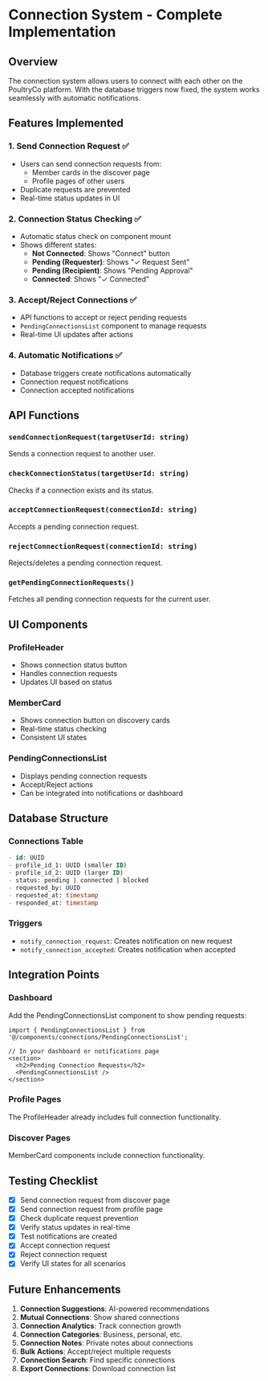 # Connection System - Complete Implementation

## Overview
The connection system allows users to connect with each other on the PoultryCo platform. With the database triggers now fixed, the system works seamlessly with automatic notifications.

## Features Implemented

### 1. Send Connection Request ✅
- Users can send connection requests from:
  - Member cards in the discover page
  - Profile pages of other users
- Duplicate requests are prevented
- Real-time status updates in UI

### 2. Connection Status Checking ✅
- Automatic status check on component mount
- Shows different states:
  - **Not Connected**: Shows "Connect" button
  - **Pending (Requester)**: Shows "✓ Request Sent"
  - **Pending (Recipient)**: Shows "Pending Approval"
  - **Connected**: Shows "✓ Connected"

### 3. Accept/Reject Connections ✅
- API functions to accept or reject pending requests
- `PendingConnectionsList` component to manage requests
- Real-time UI updates after actions

### 4. Automatic Notifications ✅
- Database triggers create notifications automatically
- Connection request notifications
- Connection accepted notifications

## API Functions

### `sendConnectionRequest(targetUserId: string)`
Sends a connection request to another user.

### `checkConnectionStatus(targetUserId: string)`
Checks if a connection exists and its status.

### `acceptConnectionRequest(connectionId: string)`
Accepts a pending connection request.

### `rejectConnectionRequest(connectionId: string)`
Rejects/deletes a pending connection request.

### `getPendingConnectionRequests()`
Fetches all pending connection requests for the current user.

## UI Components

### ProfileHeader
- Shows connection status button
- Handles connection requests
- Updates UI based on status

### MemberCard
- Shows connection button on discovery cards
- Real-time status checking
- Consistent UI states

### PendingConnectionsList
- Displays pending connection requests
- Accept/Reject actions
- Can be integrated into notifications or dashboard

## Database Structure

### Connections Table
```sql
- id: UUID
- profile_id_1: UUID (smaller ID)
- profile_id_2: UUID (larger ID)
- status: pending | connected | blocked
- requested_by: UUID
- requested_at: timestamp
- responded_at: timestamp
```

### Triggers
- `notify_connection_request`: Creates notification on new request
- `notify_connection_accepted`: Creates notification when accepted

## Integration Points

### Dashboard
Add the PendingConnectionsList component to show pending requests:
```tsx
import { PendingConnectionsList } from '@/components/connections/PendingConnectionsList';

// In your dashboard or notifications page
<section>
  <h2>Pending Connection Requests</h2>
  <PendingConnectionsList />
</section>
```

### Profile Pages
The ProfileHeader already includes full connection functionality.

### Discover Pages
MemberCard components include connection functionality.

## Testing Checklist
- [x] Send connection request from discover page
- [x] Send connection request from profile page
- [x] Check duplicate request prevention
- [x] Verify status updates in real-time
- [x] Test notifications are created
- [x] Accept connection request
- [x] Reject connection request
- [x] Verify UI states for all scenarios

## Future Enhancements
1. **Connection Suggestions**: AI-powered recommendations
2. **Mutual Connections**: Show shared connections
3. **Connection Analytics**: Track connection growth
4. **Connection Categories**: Business, personal, etc.
5. **Connection Notes**: Private notes about connections
6. **Bulk Actions**: Accept/reject multiple requests
7. **Connection Search**: Find specific connections
8. **Export Connections**: Download connection list
